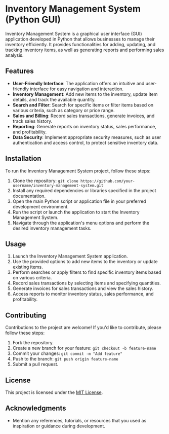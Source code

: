 # Inventory Management System (Python GUI)

Inventory Management System is a graphical user interface (GUI) application developed in Python that allows businesses to manage their inventory efficiently. It provides functionalities for adding, updating, and tracking inventory items, as well as generating reports and performing sales analysis.

## Features

- **User-Friendly Interface**: The application offers an intuitive and user-friendly interface for easy navigation and interaction.
- **Inventory Management**: Add new items to the inventory, update item details, and track the available quantity.
- **Search and Filter**: Search for specific items or filter items based on various criteria, such as category or price range.
- **Sales and Billing**: Record sales transactions, generate invoices, and track sales history.
- **Reporting**: Generate reports on inventory status, sales performance, and profitability.
- **Data Security**: Implement appropriate security measures, such as user authentication and access control, to protect sensitive inventory data.

## Installation

To run the Inventory Management System project, follow these steps:

1. Clone the repository: `git clone https://github.com/your-username/inventory-management-system.git`
2. Install any required dependencies or libraries specified in the project documentation.
3. Open the main Python script or application file in your preferred development environment.
4. Run the script or launch the application to start the Inventory Management System.
5. Navigate through the application's menu options and perform the desired inventory management tasks.

## Usage

1. Launch the Inventory Management System application.
2. Use the provided options to add new items to the inventory or update existing items.
3. Perform searches or apply filters to find specific inventory items based on various criteria.
4. Record sales transactions by selecting items and specifying quantities.
5. Generate invoices for sales transactions and view the sales history.
6. Access reports to monitor inventory status, sales performance, and profitability.

## Contributing

Contributions to the project are welcome! If you'd like to contribute, please follow these steps:

1. Fork the repository.
2. Create a new branch for your feature: `git checkout -b feature-name`
3. Commit your changes: `git commit -m "Add feature"`
4. Push to the branch: `git push origin feature-name`
5. Submit a pull request.

## License

This project is licensed under the [MIT License](LICENSE).

## Acknowledgments

- Mention any references, tutorials, or resources that you used as inspiration or guidance during development.
